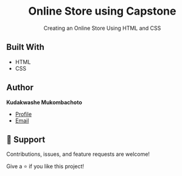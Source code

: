 <h1 align="center"><project-name>Online Store using Capstone</h1>

<p align="center"><project-description>Creating an Online Store Using HTML and CSS</p>

## Built With

- HTML
- CSS

## Author

**Kudakwashe Mukombachoto**

- [Profile](https://github.com/Kudakwashe24 "Rohit jain")
- [Email](mailto:kudakwashe755@gmail.com?subject=Hi "Hi!")

## 🤝 Support

Contributions, issues, and feature requests are welcome!

Give a ⭐️ if you like this project!